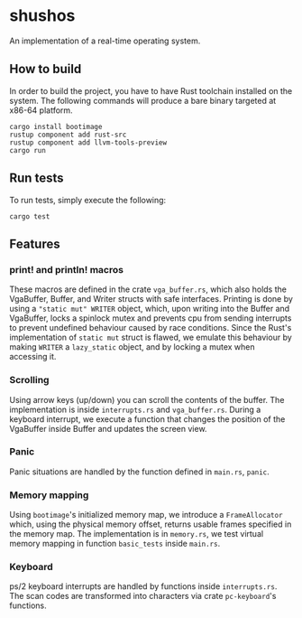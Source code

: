 # shushos
An implementation of a real-time operating system.

## How to build
In order to build the project, you have to have Rust toolchain installed on the system. The following commands will produce a bare binary targeted at x86-64 platform.

```shell
cargo install bootimage
rustup component add rust-src
rustup component add llvm-tools-preview
cargo run
```

## Run tests

To run tests, simply execute the following:
```shell
cargo test
```

## Features

### print! and println! macros
These macros are defined in the crate `vga_buffer.rs`, which also holds the VgaBuffer, Buffer, and Writer structs with safe interfaces. Printing is done by using a `"static mut" WRITER` object, which, upon writing into the Buffer and VgaBuffer, locks a spinlock mutex and prevents cpu from sending interrupts to prevent undefined behaviour caused by race conditions. Since the Rust's implementation of `static mut` struct is flawed, we emulate this behaviour by making `WRITER` a `lazy_static` object, and by locking a mutex when accessing it.

### Scrolling
Using arrow keys (up/down) you can scroll the contents of the buffer. The implementation is inside `interrupts.rs` and `vga_buffer.rs`. During a keyboard interrupt, we execute a function that changes the position of the VgaBuffer inside Buffer and updates the screen view.

### Panic
Panic situations are handled by the function defined in `main.rs`, `panic`.

### Memory mapping
Using `bootimage`'s initialized memory map, we introduce a `FrameAllocator` which, using the physical memory offset, returns usable frames specified in the memory map. The implementation is in `memory.rs`, we test virtual memory mapping in function `basic_tests` inside `main.rs`.

### Keyboard
ps/2 keyboard interrupts are handled by functions inside `interrupts.rs`. The scan codes are transformed into characters via crate `pc-keyboard`'s functions.
